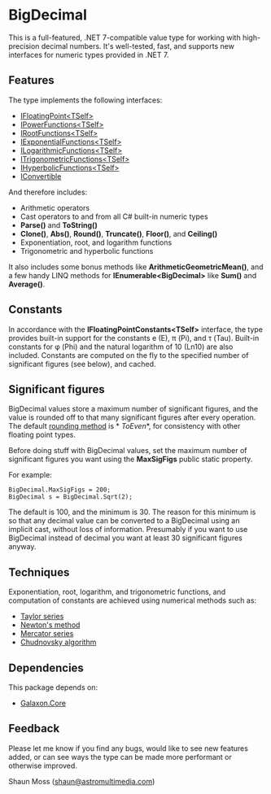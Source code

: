 # BigDecimal

This is a full-featured, .NET 7-compatible value type for working with high-precision decimal
numbers. It's well-tested, fast, and supports new interfaces for numeric types provided in .NET 7.

## Features

The type implements the following interfaces:

* [IFloatingPoint\<TSelf\>](https://learn.microsoft.com/en-us/dotnet/api/system.numerics.ifloatingpoint-1?view=net-7.0)
* [IPowerFunctions\<TSelf\>](https://learn.microsoft.com/en-us/dotnet/api/system.numerics.ipowerfunctions-1?view=net-7.0)
* [IRootFunctions\<TSelf\>](https://learn.microsoft.com/en-us/dotnet/api/system.numerics.irootfunctions-1?view=net-7.0)
* [IExponentialFunctions\<TSelf\>](https://learn.microsoft.com/en-us/dotnet/api/system.numerics.iexponentialfunctions-1?view=net-7.0)
* [ILogarithmicFunctions\<TSelf\>](https://learn.microsoft.com/en-us/dotnet/api/system.numerics.ilogarithmicfunctions-1?view=net-7.0)
* [ITrigonometricFunctions\<TSelf\>](https://learn.microsoft.com/en-us/dotnet/api/system.numerics.itrigonometricfunctions-1?view=net-7.0)
* [IHyperbolicFunctions\<TSelf\>](https://learn.microsoft.com/en-us/dotnet/api/system.numerics.ihyperbolicfunctions-1?view=net-7.0)
* [IConvertible](https://learn.microsoft.com/en-us/dotnet/api/system.iconvertible?view=net-7.0)

And therefore includes:

* Arithmetic operators
* Cast operators to and from all C# built-in numeric types
* **Parse()** and **ToString()**
* **Clone()**, **Abs()**, **Round()**, **Truncate()**, **Floor()**, and **Ceiling()**
* Exponentiation, root, and logarithm functions
* Trigonometric and hyperbolic functions

It also includes some bonus methods like **ArithmeticGeometricMean()**, and a few handy LINQ
methods for **IEnumerable\<BigDecimal\>** like **Sum()** and **Average()**.

## Constants

In accordance with the **IFloatingPointConstants\<TSelf\>** interface, the type provides built-in
support for the constants e (E), π (Pi), and τ (Tau). Built-in constants for φ (Phi) and the natural
logarithm of 10 (Ln10) are also included. Constants are computed on the fly to the specified number
of significant figures (see below), and cached.

## Significant figures

BigDecimal values store a maximum number of significant figures, and the value is rounded off to
that many significant figures after every operation. The
default [rounding method](https://learn.microsoft.com/en-us/dotnet/api/system.midpointrounding) is *
*ToEven**, for
consistency with other floating point types.

Before doing stuff with BigDecimal values, set the maximum number of significant figures you want
using the **MaxSigFigs** public static property.

For example:

```
BigDecimal.MaxSigFigs = 200;
BigDecimal s = BigDecimal.Sqrt(2);
```

The default is 100, and the minimum is 30. The reason for this minimum is so that any decimal value
can be converted to a BigDecimal using an implicit cast, without loss of information. Presumably if
you want to use BigDecimal instead of decimal you want at least 30 significant figures anyway.

## Techniques

Exponentiation, root, logarithm, and trigonometric functions, and computation of constants are
achieved using numerical methods such as:

- [Taylor series](https://en.wikipedia.org/wiki/Taylor_series)
- [Newton's method](https://en.wikipedia.org/wiki/Newton%27s_method)
- [Mercator series](https://en.wikipedia.org/wiki/Mercator_series)
- [Chudnovsky algorithm](https://en.wikipedia.org/wiki/Chudnovsky_algorithm)

## Dependencies

This package depends on:

- [Galaxon.Core](https://github.com/mossy2100/Galaxon.Core)

## Feedback

Please let me know if you find any bugs, would like to see new features added, or can see ways the
type can be made more performant or otherwise improved.

Shaun Moss (<shaun@astromultimedia.com>)
